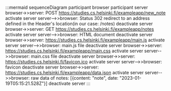 :::mermaid
sequenceDiagram
    participant browser
    participant server
    browser->>server: POST https://studies.cs.helsinki.fi/exampleapp/new_note
    activate server
    server-->>browser: Status 302 redirect to an address<br> defined in the Header's location(in our case: /notes)
    deactivate server
    browser->>server: GET https://studies.cs.helsinki.fi/exampleapp/notes 
    activate server
    server-->>browser: HTML document
    deactivate server
    browser->>server: https://studies.cs.helsinki.fi/exampleapp/main.js
    activate server
    server-->>browser: main.js file
    deactivate server
    browser->>server: https://studies.cs.helsinki.fi/exampleapp/main.css 
    activate server
    server-->>browser: main.css file
    deactivate server
    browser->>server: https://studies.cs.helsinki.fi/favicon.ico
    activate server
    server-->>browser: favicon
    deactivate server
    browser->>server: https://studies.cs.helsinki.fi/exampleapp/data.json
    activate server
    server-->>browser: raw data of notes: [{content: "note", date: "2023-01-19T05:15:21.528Z"}]
    deactivate server
:::